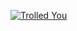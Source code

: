 [![Trolled You](https://i.imgur.com/4eUuE9B.png)](https://www.youtube.com/watch?v=dQw4w9WgXcQ "Click to clone TrinityCore4")
